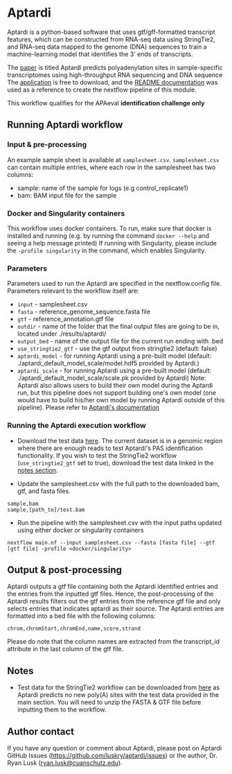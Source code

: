 # Aptardi
Aptardi is a python-based software that uses gtf/gff-formatted transcript features, which can be constructed from RNA-seq data using StringTie2, and RNA-seq data mapped to the genome (DNA) sequences to train a machine-learning model that identifies the 3' ends of transcripts.

The [paper](https://www.nature.com/articles/s41467-021-21894-x) is titled Aptardi predicts polyadenylation sites in sample-specific transcriptomes using high-throughput RNA sequencing and DNA sequence <br>
The [application](https://github.com/luskry/aptardi) is free to download,
and the [README documentation](https://github.com/luskry/aptardi#aptardi) was used as a reference
to create the nextflow pipeline of this module.

This workflow qualifies for the APAeval **identification challenge only**

## Running Aptardi workflow

### Input & pre-processing
An example sample sheet is available at `samplesheet.csv`. `samplesheet.csv` can contain multiple entries, where each row in the samplesheet has two
columns:

- sample: name of the sample for logs (e.g control_replicate1)
- bam: BAM input file for the sample

### Docker and Singularity containers
This workflow uses docker containers. To run, make sure that docker is installed and running
(e.g. by running the command `docker --help` and seeing a help message printed)
If running with Singularity, please include the `-profile singularity` in the command, which enables Singularity.

### Parameters
Parameters used to run the Aptardi are specified in the nextflow.config file.
Parameters relevant to the workflow itself are:
- `input` - samplesheet.csv
- `fasta` - reference_genome_sequence.fasta file
- `gtf` - reference_annotation.gtf file
- `outdir` - name of the folder that the final output files are going to be in, located under ./results/aptardi/
- `output_bed` - name of the output file for the current run ending with .bed
- `use_stringtie2_gtf` - use the gtf output from stringtie2 (default: false)
- `aptardi_model` - for running Aptardi using a pre-built model (default: ./aptardi_default_model_scale/model.hdf5 provided by Aptardi.)
- `aptardi_scale` - for running Aptardi using a pre-built model (default: ./aptardi_default_model_scale/scale.pk provided by Aptardi)
Note: Aptardi also allows users to build their own model during the Aptardi run, but this pipeline does not support building one's own model (one would have to build his/her own model by running Aptardi outside of this pipeline). Please refer to [Aptardi's documentation](https://github.com/luskry/aptardi#options)

### Running the Aptardi execution workflow
- Download the test data [here](https://drive.google.com/drive/folders/1tsDu7TzxoVvnD-0UbVRd-pu-ZL36F190?usp=sharing). The current dataset is in a genomic region where there are enough reads to test Aptardi's PAS identification functionality. If you wish to test the StringTie2 workflow (`use_stringtie2_gtf` set to true), download the test data linked in the [notes section](#notes).

- Update the samplesheet.csv with the full path to the downloaded bam, gtf, and fasta files.
```
sample,bam
sample,[path_to]/test.bam
```
- Run the pipeline with the samplesheet.csv with the input paths updated using either docker or singularity containers
```
nextflow main.nf --input samplesheet.csv --fasta [fasta file] --gtf [gtf file] -profile <docker/singularity>
```

## Output & post-processing
Aptardi outputs a gtf file containing both the Aptardi identified entries and the entries from the inputted gtf files. Hence, the post-processing of the Aptardi results filters out the gtf entries from the reference gtf file and only selects entries that indicates aptardi as their source. The Aptardi entries are formatted into a bed file with the following columns:
```
chrom,chromStart,chromEnd,name,score,strand
```
Please do note that the column names are extracted from the transcript_id attribute in the last column of the gtf file.

## Notes

- Test data for the StringTie2 workflow can be downloaded from [here](https://drive.google.com/drive/folders/1KAWKU_7saa8fHQQ3smARxL6Py-UXac7G?usp=sharing) as Aptardi predicts no new poly(A) sites with the test data provided in the main section. You will need to unzip the FASTA & GTF file before inputting them to the workflow.

## Author contact
If you have any question or comment about Aptardi, please post on Aptardi GitHub Issues (https://github.com/luskry/aptardi/issues) or the author, Dr. Ryan Lusk (ryan.lusk@cuanschutz.edu).
